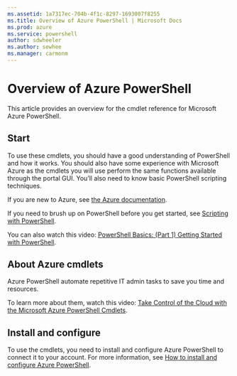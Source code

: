 ```yaml
---
ms.assetid: 1a7317ec-704b-4f1c-8297-1693007f8255
ms.title: Overview of Azure PowerShell | Microsoft Docs
ms.prod: azure
ms.service: powershell
author: sdwheeler
ms.author: sewhee
ms.manager: carmonm
---
```


# Overview of Azure PowerShell

This article provides an overview for the cmdlet reference for Microsoft Azure PowerShell.

## Start

To use these cmdlets, you should have a good understanding of PowerShell and how it works.  You should also have some experience with Microsoft Azure as the cmdlets you will use perform the same functions available through the portal GUI.  You’ll also need to know basic PowerShell scripting techniques.

If you are new to Azure, see [the Azure documentation](https://docs.microsoft.com/azure/).

If you need to brush up on PowerShell before you get started, see [Scripting with PowerShell](https://technet.microsoft.com/library/bb978526.aspx).

You can also watch this video: [PowerShell Basics: (Part 1) Getting Started with PowerShell](https://channel9.msdn.com/Blogs/Taste-of-Premier/PowerShellBasicsPart1).

## About Azure cmdlets

Azure PowerShell automate repetitive IT admin tasks to save you time and resources.

To learn more about them, watch this video: [Take Control of the Cloud with the Microsoft Azure PowerShell Cmdlets](https://channel9.msdn.com/Events/TechEd/NorthAmerica/2013/WAD-B305#fbid=).

## Install and configure

To use the cmdlets, you need to install and configure Azure PowerShell to connect it to your account. For more information, see [How to install and configure Azure PowerShell](https://docs.microsoft.com/azure/powershell-install-configure).